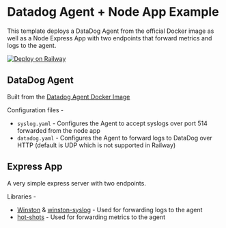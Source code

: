 # Datadog Agent + Node App Example


This template deploys a DataDog Agent from the official Docker image as well as a Node Express App with two endpoints that forward metrics and logs to the agent.

[![Deploy on Railway](https://railway.app/button.svg)](https://railway.app/template/saGmYG)

## DataDog Agent

Built from the [Datadog Agent Docker Image](https://hub.docker.com/r/datadog/agent) 

Configuration files -
- `syslog.yaml` - Configures the Agent to accept syslogs over port 514 forwarded from the node app
- `datadog.yaml` - Configures the Agent to forward logs to DataDog over HTTP (default is UDP which is not supported in Railway)

## Express App

A very simple express server with two endpoints.

Libraries - 

- [Winston](https://www.npmjs.com/package/winston) & [winston-syslog](https://www.npmjs.com/package/winston-syslog) - Used for forwarding logs to the agent
- [hot-shots](https://www.npmjs.com/package/hot-shots) - Used for forwarding metrics to the agent
